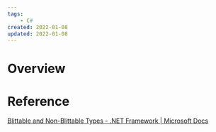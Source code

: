 ```yaml
---
tags:
    - C#
created: 2022-01-08
updated: 2022-01-08
---
```


# Overview



# Reference

[Blittable and Non-Blittable Types - .NET Framework | Microsoft Docs](https://docs.microsoft.com/en-us/dotnet/framework/interop/blittable-and-non-blittable-types)